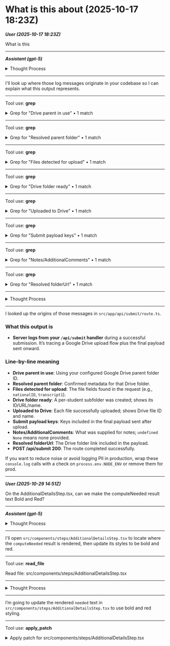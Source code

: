 <!-- Generated by SpecStory -->

<!-- cursor Session 929259c7-0d70-4267-8cfb-38cfdf900151 (2025-10-17 18:23Z) -->

# What is this about (2025-10-17 18:23Z)

_**User (2025-10-17 18:23Z)**_

What is this 

---

_**Assistant (gpt-5)**_

<think><details><summary>Thought Process</summary>**Searching for logs and code**

I’m planning to confirm by examining the relevant files to find specific console logs and code. The developer instructions suggest using codebase_search for this exploration. A good starting question could be: "Where are Google Drive uploads handled and logs printed?" Since codebase_search is semantic, I might want to grep for specific strings like "Drive parent in use" or "Files detected for upload." I’ll run multiple grep queries in parallel for different log phrases, including checking for 'console.log(' occurrences. Let’s gather the information!</details></think>

---

I'll look up where those log messages originate in your codebase so I can explain what this output represents.

---

Tool use: **grep**

<details>
<summary>Grep for "Drive parent in use" • 1 match</summary>

Output mode: content


| File | Content | Line |
|------|------|------|
| `.\src\app\api\submit\route.ts` | `try \{ console.log('Drive parent in use:', \{ driveParentId, source: 'default' \}); \} catch \{}` | L124 |


</details>

---

Tool use: **grep**

<details>
<summary>Grep for "Resolved parent folder" • 1 match</summary>

Output mode: content


| File | Content | Line |
|------|------|------|
| `.\src\app\api\submit\route.ts` | `try \{ console.log('Resolved parent folder:', \{ id: parentMeta.data.id, name: parentMeta.data.name, driveId: (parentMeta.data as any).driveId \}); \} catch \{}` | L137 |


</details>

---

Tool use: **grep**

<details>
<summary>Grep for "Files detected for upload" • 1 match</summary>

Output mode: content


| File | Content | Line |
|------|------|------|
| `.\src\app\api\submit\route.ts` | `try \{ console.log('Files detected for upload:', uploadKeys); \} catch \{}` | L207 |


</details>

---

Tool use: **grep**

<details>
<summary>Grep for "Drive folder ready" • 1 match</summary>

Output mode: content


| File | Content | Line |
|------|------|------|
| `.\src\app\api\submit\route.ts` | `try \{ console.log('Drive folder ready:', \{ folderId, folderUrl, folderName \}); \} catch \{}` | L216 |


</details>

---

Tool use: **grep**

<details>
<summary>Grep for "Uploaded to Drive" • 1 match</summary>

Output mode: content


| File | Content | Line |
|------|------|------|
| `.\src\app\api\submit\route.ts` | `try \{ console.log('Uploaded to Drive:', \{ key: k, name: driveName, id \}); \} catch \{}` | L251 |


</details>

---

Tool use: **grep**

<details>
<summary>Grep for "Submit payload keys" • 1 match</summary>

Output mode: content


| File | Content | Line |
|------|------|------|
| `.\src\app\api\submit\route.ts` | `console.log('Submit payload keys:', Object.keys(payload));` | L310 |


</details>

---

Tool use: **grep**

<details>
<summary>Grep for "Notes/AdditionalComments" • 1 match</summary>

Output mode: content


| File | Content | Line |
|------|------|------|
| `.\src\app\api\submit\route.ts` | `console.log('Notes/AdditionalComments:', payload.notes, payload.additionalComments);` | L311 |


</details>

---

Tool use: **grep**

<details>
<summary>Grep for "Resolved folderUrl" • 1 match</summary>

Output mode: content


| File | Content | Line |
|------|------|------|
| `.\src\app\api\submit\route.ts` | `console.log('Resolved folderUrl:', folderUrl);` | L312 |


</details>

---

<think><details><summary>Thought Process</summary>**Explaining server logs**

The user has asked, "What is this?" in relation to terminal_selection logs from their app, showing server logs. I’ve identified the origin with the grep tool and confirmed the need for a status update prior to tool calls. 

Now, I’ll provide a concise explanation of the output: it represents server logs from the API route `/api/submit`, detailing the creation of a Google Drive folder and the upload of `nationalID` and `transcript1` files, along with the logging of payload keys, notes, folder URL, and a response status of 200.  

I'll also outline the mapping of each log line and include relevant code references from the route.ts file to clarify.
**Considering updates and code references**

I need to ensure the conversation starts with a status update before any new batch of tool calls. If I'm using multiple tools, I’ll add a micro-update. But do I really need to include more? It might help to add code references for clarity, though I want to keep things concise. 

I can include a short mapping with bullet points mentioning only line numbers and the file, stating it’s from the route.ts lines. They likely want clarity on what the logs show, so I’ll balance brevity with helpfulness.
**Summarizing server-side logs**

I need to provide a straightforward explanation of the server-side logs from the `/api/submit` API route in Next.js. Here’s what these logs show: the chosen Google Drive parent ID, resolved parent folder metadata, detected file keys for upload, the name of the created student folder, each uploaded file's Drive IDs, payload keys sent for submission, notes (undefined), the resolved folder URL, and a 200 status indicating success. This confirms that the upload and submission are complete. 

I can also suggest ways to manage logging, like toggling verbose logging via an environment variable or removing `console.log` statements. However, I want to keep it minimal. Since we did a status update at the beginning, I’ll wrap up with a brief summary: nothing was edited, but I'm summarizing the logs for clarity.
**Adhering to markdown specifications**

I need to follow the markdown specifications, which means I'll use headings with ### and provide a bullet list. It should be concise and not too verbose, so I'll focus on clarity. 

Also, I should check if I need to use `todo_write`, but since this is a read-only task, I can skip that. I'll create an answer that’s minimal and clear, including a bullet list mapping for each log line. While I could include a small code reference for confirmation, it’s not strictly necessary, so I’ll keep the message focused and straightforward.
**Composing server log explanation**

First, I’ll start with a brief status update: “I looked up the log origins in `src/app/api/submit/route.ts`.”

Next, I’ll provide an explanation mapping the logs:

- Drive parent in use: retrieving the configured Google Drive parent folder ID.
- Resolved parent folder: verifying metadata of that folder.
- Files detected for upload: recognizing keys in the multipart/form data.
- Drive folder ready: created a per-student subfolder with ID, URL, and name.
- Uploaded to Drive: confirmation of each file successfully uploaded.
- Submit payload keys: keys included in the final payload for submission.
- Notes/AdditionalComments: logs showing fields that are 'undefined None' if not provided.
- Resolved folder URL: included in the payload.
- POST /api/submit 200: indicates the request completed successfully.

I’ll note that all of these are console.log statements, but listing numerous line numbers isn't necessary. Also, if any personally identifiable info appears, we should suggest removing it before production. 

As a quick suggestion, I can mention: “If this is too noisy or sensitive, you can use a NODE_ENV check to gate these logs or remove them.” 

And while the code snippet might not be necessary, I could include something like:

```ts
if (process.env.NODE_ENV !== 'production') console.log(...)
```

But I’ll aim for minimalism throughout the message.</details></think>

---

I looked up the origins of those messages in `src/app/api/submit/route.ts`.

### What this output is
- **Server logs from your `/api/submit` handler** during a successful submission. It’s tracing a Google Drive upload flow plus the final payload sent onward.

### Line-by-line meaning
- **Drive parent in use**: Using your configured Google Drive parent folder ID.
- **Resolved parent folder**: Confirmed metadata for that Drive folder.
- **Files detected for upload**: The file fields found in the request (e.g., `nationalID`, `transcript1`).
- **Drive folder ready**: A per-student subfolder was created; shows its ID/URL/name.
- **Uploaded to Drive**: Each file successfully uploaded; shows Drive file ID and name.
- **Submit payload keys**: Keys included in the final payload sent after upload.
- **Notes/AdditionalComments**: What was supplied for notes; `undefined None` means none provided.
- **Resolved folderUrl**: The Drive folder link included in the payload.
- **POST /api/submit 200**: The route completed successfully.

If you want to reduce noise or avoid logging PII in production, wrap these `console.log` calls with a check on `process.env.NODE_ENV` or remove them for prod.

---

_**User (2025-10-29 14:51Z)**_

On the AdditionalDetailsStep.tsx, can we make the computeNeeded result text Bold and Red?

---

_**Assistant (gpt-5)**_

<think><details><summary>Thought Process</summary>**Inspecting project styles**

I think I need to use read_file before applying the patch to check the content. It’s also important to always preserve indentation characters. I’m planning to wrap computed text in a span with Tailwind classes, possibly "font-bold text-red-600". But first, I need to confirm that the project uses Tailwind and check for class names in tailwind.config.js. It’s a good idea to inspect the file for style conventions before making changes. Let’s open the file and take a look!</details></think>

---

I'll open `src/components/steps/AdditionalDetailsStep.tsx` to locate where the `computeNeeded` result is rendered, then update its styles to be bold and red.

---

Tool use: **read_file**

Read file: src/components/steps/AdditionalDetailsStep.tsx

---

<think><details><summary>Thought Process</summary>**Applying style changes**

I see where adjustments are needed for the text rendered in lines 63-67, specifically in the "Prerequisite Program Transcript Needed:" section. They want it bold and red, so I plan to add the classes for it. I think using "text-red-600" is a good start, but maybe I should opt for a stronger shade. I'll switch to "font-bold text-red-600" to ensure it's both bold and red, while also keeping everything consistent. So, I'll go ahead and apply this patch to line 64.</details></think>

---

I’m going to update the rendered `needed` text in `src/components/steps/AdditionalDetailsStep.tsx` to use bold and red styling.

---

Tool use: **apply_patch**

<details>
        <summary>Apply patch for src/components/steps/AdditionalDetailsStep.tsx</summary>
      

```diff
*** Begin Patch
*** Update File: src/components/steps/AdditionalDetailsStep.tsx
@@
               Prerequisite Program Transcript Needed: {needed ? (
-                <span className="font-semibold">{needed}</span>
+                <span className="font-bold text-red-600">{needed}</span>
               ) : (
                 <span>Please consult program requirements for your selected degree.</span>
               )}
             </div>
*** End Patch
```

---

Tool use: **read_lints**

<details>
          <summary>Read lints for 1 file</summary>
      
Lint paths:

- `src/components/steps/AdditionalDetailsStep.tsx`

Lint results

Lint errors for `src/components/steps/AdditionalDetailsStep.tsx`


| Message | Range | Severity |
|-------|-------|----------|
| 'onBack' is declared but its value is never read. | 22:75-22:81 | DIAGNOSTIC_SEVERITY_HINT |


</details>

---

Made the `computeNeeded` result text bold and red.

- Edited `src/components/steps/AdditionalDetailsStep.tsx` to render the `needed` span with `font-bold text-red-600`.

You should now see the prerequisite transcript result in bold red when applicable.

---

